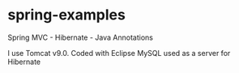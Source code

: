 # spring-examples
Spring MVC - Hibernate - Java Annotations

I use Tomcat v9.0.
Coded with Eclipse
MySQL used as a server for Hibernate
